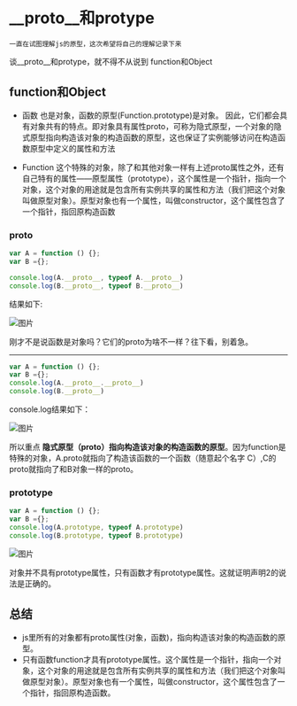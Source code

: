 # __proto__和protype
	一直在试图理解js的原型，这次希望将自己的理解记录下来
谈__proto__和protype，就不得不从说到 function和Object

## function和Object

- 函数 也是对象，函数的原型(Function.prototype)是对象。
因此，它们都会具有对象共有的特点。即对象具有属性proto，可称为隐式原型，一个对象的隐式原型指向构造该对象的构造函数的原型，这也保证了实例能够访问在构造函数原型中定义的属性和方法

- Function 这个特殊的对象，除了和其他对象一样有上述proto属性之外，还有自己特有的属性——原型属性（prototype），这个属性是一个指针，指向一个对象，这个对象的用途就是包含所有实例共享的属性和方法（我们把这个对象叫做原型对象）。原型对象也有一个属性，叫做constructor，这个属性包含了一个指针，指回原构造函数

### __proto__

```javascript
var A = function () {};
var B ={};

console.log(A.__proto__, typeof A.__proto__)
console.log(B.__proto__, typeof B.__proto__)
```
结果如下:

![图片](https://raw.githubusercontent.com/HerryLo/Knowledge/master/Img/20180301112234.png)

刚才不是说函数是对象吗？它们的proto为啥不一样？往下看，别着急。


****

```javascript
var A = function () {};
var B ={};
console.log(A.__proto__.__proto__)
console.log(B.__proto__)
```

console.log结果如下：

![图片](https://raw.githubusercontent.com/HerryLo/Knowledge/master/Img/20180301112422.png)

所以重点 **隐式原型（proto）指向构造该对象的构造函数的原型**。因为function是特殊的对象，A.proto就指向了构造该函数的一个函数（随意起个名字 C）,C的proto就指向了和B对象一样的proto。

### prototype

```javascript
var A = function () {};
var B ={};
console.log(A.prototype, typeof A.prototype)
console.log(B.prototype, typeof B.prototype)
```

![图片](https://raw.githubusercontent.com/HerryLo/Knowledge/master/Img/20180301113203.png)

对象并不具有prototype属性，只有函数才有prototype属性。这就证明声明2的说法是正确的。

## 总结

- js里所有的对象都有proto属性(对象，函数)，指向构造该对象的构造函数的原型。
- 只有函数function才具有prototype属性。这个属性是一个指针，指向一个对象，这个对象的用途就是包含所有实例共享的属性和方法（我们把这个对象叫做原型对象）。原型对象也有一个属性，叫做constructor，这个属性包含了一个指针，指回原构造函数。
